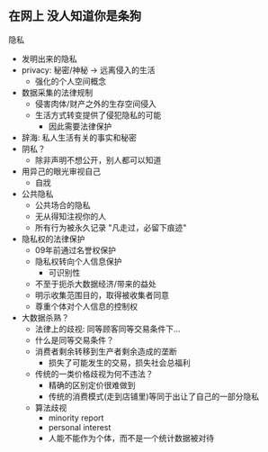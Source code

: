## 在网上 没人知道你是条狗

隐私
- 发明出来的隐私
- privacy: 秘密/神秘 -> 远离侵入的生活
    - 强化的个人空间概念
- 数据采集的法律规制
    - 侵害肉体/财产之外的生存空间侵入
    - 生活方式转变提供了侵犯隐私的可能
        - 因此需要法律保护
- 辞海: 私人生活有关的事实和秘密
- 阴私？
    - 除非声明不想公开，别人都可以知道
- 用异己的眼光审视自己
    - 自戕
- 公共隐私
    - 公共场合的隐私
    - 无从得知注视你的人
    - 所有行为被永久记录 "凡走过，必留下痕迹"
- 隐私权的法律保护
    - 09年前通过名誉权保护
    - 隐私权转向个人信息保护
        - 可识别性
    - 不至于扼杀大数据经济/带来的益处
    - 明示收集范围目的，取得被收集者同意
    - 尊重个体对个人信息的控制权
- 大数据杀熟？
    - 法律上的歧视: 同等顾客同等交易条件下...
    - 什么是同等交易条件？
    - 消费者剩余转移到生产者剩余造成的垄断
        - 损失了可能发生的交易，损失社会总福利
    - 传统的一类价格歧视为何不违法？
        - 精确的区别定价很难做到
        - 传统的消费模式(走到店铺里)等同于出让了自己的一部分隐私
    - 算法歧视
        - minority report
        - personal interest
        - 人能不能作为个体，而不是一个统计数据被对待
